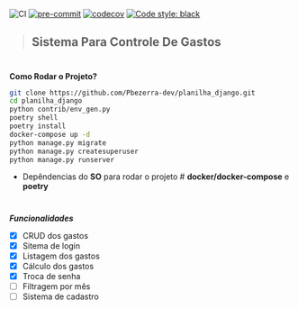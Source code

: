 ![CI](https://github.com/Pbezerra-dev/planilha_django/workflows/CI/badge.svg)
[![pre-commit](https://img.shields.io/badge/pre--commit-enabled-brightgreen?logo=pre-commit&logoColor=white)](https://github.com/pre-commit/pre-commit)
[![codecov](https://codecov.io/gh/Pbezerra-dev/planilha_django/branch/master/graph/badge.svg)](https://codecov.io/gh/Pbezerra-dev/planilha_django)
[![Code style: black](https://img.shields.io/badge/code%20style-black-000000.svg)](https://github.com/psf/black)

>## Sistema Para Controle De Gastos
#

__Como Rodar o Projeto?__

```bash
git clone https://github.com/Pbezerra-dev/planilha_django.git
cd planilha_django
python contrib/env_gen.py
poetry shell
poetry install
docker-compose up -d
python manage.py migrate
python manage.py createsuperuser
python manage.py runserver
```
- Depêndencias do __SO__ para rodar o projeto # __docker/docker-compose__ e __poetry__

#

*__Funcionalidades__*

- [x] CRUD dos gastos
- [x] Sitema de login
- [x] Listagem dos gastos
- [x] Cálculo dos gastos
- [x] Troca de senha
- [ ] Filtragem por mês
- [ ] Sistema de cadastro
